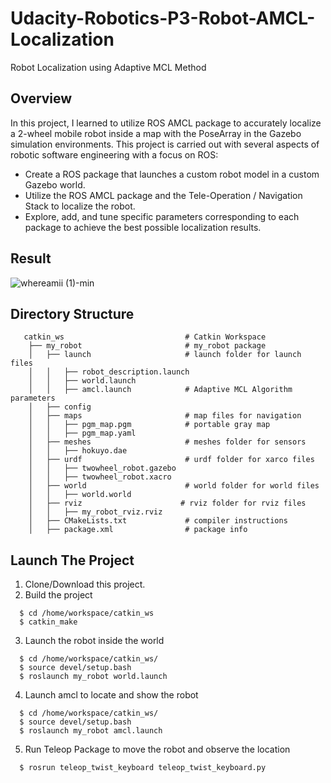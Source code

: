 # Udacity-Robotics-P3-Robot-AMCL-Localization
Robot Localization using Adaptive MCL Method

## Overview
In this project, I learned to utilize ROS AMCL package to accurately localize a 2-wheel mobile robot inside a map with the PoseArray in the Gazebo simulation environments. This project is carried out with several aspects of robotic software engineering with a focus on ROS:

  * Create a ROS package that launches a custom robot model in a custom Gazebo world.
  * Utilize the ROS AMCL package and the Tele-Operation / Navigation Stack to localize the robot.
  * Explore, add, and tune specific parameters corresponding to each package to achieve the best possible localization results.

## Result
![whereamii (1)-min](https://user-images.githubusercontent.com/48291391/62151823-3ba2a500-b2cf-11e9-9505-59c8be1a1db1.gif)

## Directory Structure
```
   catkin_ws                           # Catkin Workspace
    ├── my_robot                       # my_robot package                   
    │   ├── launch                     # launch folder for launch files   
    │   │   ├── robot_description.launch
    │   │   ├── world.launch
    │   │   ├── amcl.launch            # Adaptive MCL Algorithm parameters
    │   ├── config     
    │   ├── maps                       # map files for navigation
    │   │   ├── pgm_map.pgm            # portable gray map
    │   │   ├── pgm_map.yaml
    │   ├── meshes                     # meshes folder for sensors
    │   │   ├── hokuyo.dae
    │   ├── urdf                       # urdf folder for xarco files
    │   │   ├── twowheel_robot.gazebo
    │   │   ├── twowheel_robot.xacro
    │   ├── world                      # world folder for world files
    │   │   ├── world.world
    │   ├── rviz                      # rviz folder for rviz files
    │   │   ├── my_robot_rviz.rviz
    │   ├── CMakeLists.txt             # compiler instructions
    │   ├── package.xml                # package info
```

## Launch The Project

  1. Clone/Download this project.
  2. Build the project
```
  $ cd /home/workspace/catkin_ws
  $ catkin_make
```
  3. Launch the robot inside the world
```
  $ cd /home/workspace/catkin_ws/
  $ source devel/setup.bash
  $ roslaunch my_robot world.launch
```
  4. Launch amcl to locate and show the robot
```
  $ cd /home/workspace/catkin_ws/
  $ source devel/setup.bash
  $ roslaunch my_robot amcl.launch
```
  5. Run Teleop Package to move the robot and observe the location
```
  $ rosrun teleop_twist_keyboard teleop_twist_keyboard.py  
```
